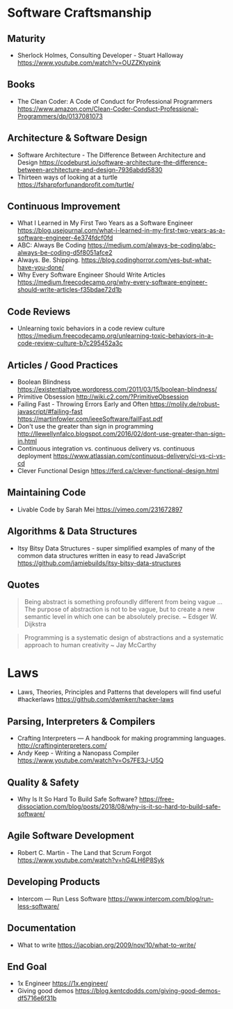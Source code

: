 # Software Craftsmanship

## Maturity

* Sherlock Holmes, Consulting Developer - Stuart Halloway
  https://www.youtube.com/watch?v=OUZZKtypink

## Books

* The Clean Coder: A Code of Conduct for Professional Programmers
  https://www.amazon.com/Clean-Coder-Conduct-Professional-Programmers/dp/0137081073

## Architecture & Software Design

* Software Architecture - The Difference Between Architecture and Design
  https://codeburst.io/software-architecture-the-difference-between-architecture-and-design-7936abdd5830
* Thirteen ways of looking at a turtle
  https://fsharpforfunandprofit.com/turtle/

## Continuous Improvement

* What I Learned in My First Two Years as a Software Engineer
  https://blog.usejournal.com/what-i-learned-in-my-first-two-years-as-a-software-engineer-4e374fdcf0fd
* ABC: Always Be Coding
  https://medium.com/always-be-coding/abc-always-be-coding-d5f8051afce2
* Always. Be. Shipping.
  https://blog.codinghorror.com/yes-but-what-have-you-done/
* Why Every Software Engineer Should Write Articles
  https://medium.freecodecamp.org/why-every-software-engineer-should-write-articles-f35bdae72d1b

## Code Reviews

* Unlearning toxic behaviors in a code review culture
  https://medium.freecodecamp.org/unlearning-toxic-behaviors-in-a-code-review-culture-b7c295452a3c

## Articles / Good Practices

* Boolean Blindness
  https://existentialtype.wordpress.com/2011/03/15/boolean-blindness/
* Primitive Obsession
  http://wiki.c2.com/?PrimitiveObsession
* Failing Fast - Throwing Errors Early and Often
  https://molily.de/robust-javascript/#failing-fast https://martinfowler.com/ieeeSoftware/failFast.pdf
* Don't use the greater than sign in programming
  http://llewellynfalco.blogspot.com/2016/02/dont-use-greater-than-sign-in.html
* Continuous integration vs. continuous delivery vs. continuous deployment
  https://www.atlassian.com/continuous-delivery/ci-vs-ci-vs-cd
* Clever Functional Design
  https://ferd.ca/clever-functional-design.html

## Maintaining Code

* Livable Code by Sarah Mei
  https://vimeo.com/231672897

## Algorithms & Data Structures

* Itsy Bitsy Data Structures - super simplified examples of many of the common data structures written in easy to read JavaScript
  https://github.com/jamiebuilds/itsy-bitsy-data-structures

## Quotes 

> Being abstract is something profoundly different from being vague … The purpose of abstraction is not to be vague, but to create a new semantic level in which one can be absolutely precise.
> ~ Edsger W. Dijkstra

> Programming is a systematic design of abstractions and a systematic approach to human creativity
> ~ Jay McCarthy 

# Laws

* Laws, Theories, Principles and Patterns that developers will find useful #hackerlaws
  https://github.com/dwmkerr/hacker-laws

## Parsing, Interpreters & Compilers

* Crafting Interpreters — A handbook for making programming languages.
  http://craftinginterpreters.com/
* Andy Keep - Writing a Nanopass Compiler
  https://www.youtube.com/watch?v=Os7FE3J-U5Q

## Quality & Safety

* Why Is It So Hard To Build Safe Software?
  https://free-dissociation.com/blog/posts/2018/08/why-is-it-so-hard-to-build-safe-software/

## Agile Software Development

* Robert C. Martin - The Land that Scrum Forgot
  https://www.youtube.com/watch?v=hG4LH6P8Syk

## Developing Products

* Intercom — Run Less Software
  https://www.intercom.com/blog/run-less-software/

## Documentation

* What to write
  https://jacobian.org/2009/nov/10/what-to-write/

## End Goal

* 1x Engineer
  https://1x.engineer/
* Giving good demos
  https://blog.kentcdodds.com/giving-good-demos-df5716e6f31b
